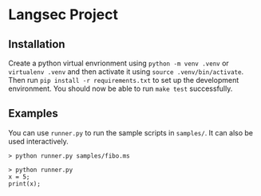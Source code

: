 # Langsec Project

## Installation
Create a python virtual envrionment using `python -m venv .venv` or `virtualenv .venv` and then activate it using `source .venv/bin/activate`. Then run `pip install -r requirements.txt` to set up the development environment.
You should now be able to run `make test` successfully.

## Examples
You can use `runner.py` to run the sample scripts in `samples/`. It can also be used interactively.

```shell
> python runner.py samples/fibo.ms
```

```shell
> python runner.py
x = 5;
print(x);


```

